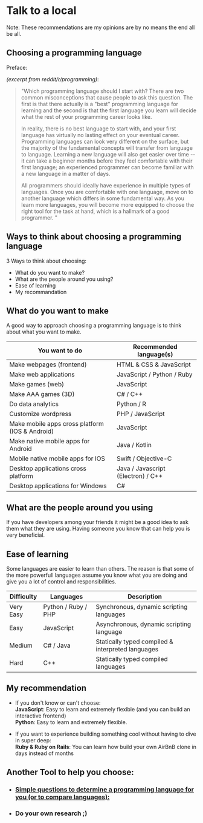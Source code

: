 # Talk to a local

Note: These recommendations are my opinions are by no means the end all be all.

## Choosing a programming language

Preface:

*(excerpt from reddit/r/programming)*:

> "Which programming language should I start with?
There are two common misconceptions that cause people to ask this question. The first is that there actually is a "best" programming language for learning and the second is that the first language you learn will decide what the rest of your programming career looks like.
>
> In reality, there is no best language to start with, and your first language has virtually no lasting effect on your eventual career. Programming languages can look very different on the surface, but the majority of the fundamental concepts will transfer from language to language. Learning a new language will also get easier over time -- it can take a beginner months before they feel comfortable with their first language; an experienced programmer can become familiar with a new language in a matter of days.
>
> All programmers should ideally have experience in multiple types of languages. Once you are comfortable with one language, move on to another language which differs in some fundamental way. As you learn more languages, you will become more equipped to choose the right tool for the task at hand, which is a hallmark of a good programmer. "

## Ways to think about choosing a programming language

3 Ways to think about choosing:

- What do you want to make?
- What are the people around you using?
- Ease of learning
- My recommandation

## What do you want to make

A good way to approach choosing a programming language is to think about what you want to make.

|You want to do|Recommended language(s)|
|----------------|-----------------------|
|Make webpages (frontend)| HTML & CSS & JavaScript |
|Make web applications| JavaScript / Python / Ruby |
|Make games (web) | JavaScript |
|Make AAA games (3D)| C# / C++ |
|Do data analytics| Python / R  |
|Customize wordpress | PHP / JavaScript |
|Make mobile apps cross platform (IOS & Android)| JavaScript |
|Make native mobile apps for Android | Java / Kotlin |
|Mobile native mobile apps for IOS | Swift / Objective-C |
|Desktop applications cross platform| Java / Javascript (Electron) / C++|
|Desktop applications for Windows | C# |

## What are the people around you using

If you have developers among your friends it might be a good idea to ask them what they are using. Having someone you know that can help you is very beneficial.

## Ease of learning

Some languages are easier to learn than others. The reason is that some of the more powerfull languages assume you know what you are doing and give you a lot of control and responsibilities. 

| Difficulty | Languages | Description |
|------------|-----------|----------|
| Very Easy  | Python / Ruby / PHP | Synchronous, dynamic scripting languages|
| Easy       | JavaScript | Asynchronous, dynamic scripting language |
| Medium     | C# / Java | Statically typed compiled & interpreted languages |
| Hard       | C++ | Statically typed compiled languages |

## My recommendation

- If you don't know or can't choose:  
**JavaScript**: Easy to learn and extremely flexible (and you can build an interactive frontend)  
**Python**: Easy to learn and extremely flexible.  

- If you want to experience building something cool without having to dive in super deep:  
**Ruby & Ruby on Rails**: You can learn how build your own AirBnB clone in days instead of months


## **Another Tool to help you choose:**

- ### [Simple questions to determine a programming language for you (or to compare languages):](http://www.bestprogramminglanguagefor.me/)

- ### Do your own research ;)
